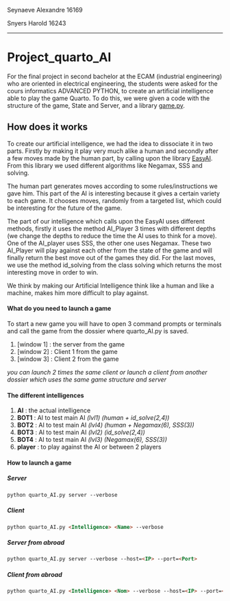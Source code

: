 Seynaeve Alexandre 16169

Snyers Harold 16243
___
# Project_quarto_AI
For the final project in second bachelor at the ECAM (industrial engineering) who are oriented in electrical engineering, the students were asked for the cours informatics ADVANCED PYTHON, to create an artificial intelligence able to play the game Quarto. To do this, we were given a code with the structure of the game, State and Server, and a library [game.py](https://github.com/ECAM-Brussels/PythonAdvanced2BA/tree/master/AIproject/lib). 

## How does it works
To create our artificial intelligence, we had the idea to dissociate it in two parts. Firstly by making it play very much alike a human and secondly after a few moves made by the human part, by calling upon the library [EasyAI](http://zulko.github.io/easyAI/index.html). From this library we used different algorithms like Negamax, SSS and solving. 

The human part generates moves according to some rules/instructions we gave him. This part of the AI is interesting because it gives a certain variety to each game. It chooses moves, randomly from a targeted list, which could be interesting for the future of the game. 

The part of our intelligence which calls upon the EasyAI uses different methods, firstly it uses the method AI_Player 3 times with different depths (we change the depths to reduce the time the AI uses to think for a move). One of the AI_player uses SSS, the other one uses Negamax. These two AI_Player will play against each other from the state of the game and will finally return the best move out of the games they did. For the last moves, we use the method id_solving from the class solving which returns the most interesting move in order to win.

We think by making our Artificial Intelligence think like a human and like a machine, makes him more difficult to play against.

#### What do you need to launch a game
To start a new game you will have to open 3 command prompts or terminals and call the game from the dossier where quarto_AI.py is saved.
  1. [window 1] : the server from the game
  2. [window 2] : Client 1 from the game
  3. [window 3] : Client 2 from the game

*you can launch 2 times the same client or launch a client from another dossier which uses the same game structure and server*

#### The different intelligences
  1. **AI** : the actual intelligence
  2. **BOT1** : AI to test main AI *(lvl1)   (human + id_solve(2,4))*
  3. **BOT2** : AI to test main AI *(lvl4)   (human + Negamax(6), SSS(3))*
  4. **BOT3** : AI to test main AI *(lvl2)   (id_solve(2,4))*
  5. **BOT4** : AI to test main AI *(lvl3)   (Negamax(6), SSS(3))*
  6. **player** : to play against the AI or between 2 players

#### How to launch a game
##### Server
```html
python quarto_AI.py server --verbose
```
##### Client
```html
python quarto_AI.py <Intelligence> <Name> --verbose
```
##### Server from abroad
```html
python quarto_AI.py server --verbose --host=<IP> --port=<Port>
```
##### Client from abroad

```html
python quarto_AI.py <Intelligence> <Nom> --verbose --host=<IP> --port=<Port>
```    
